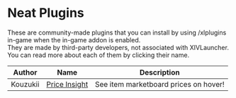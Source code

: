 # Neat Plugins

These are community-made plugins that you can install by using /xlplugins in-game when the in-game addon is enabled.
<br>
They are made by third-party developers, not associated with XIVLauncher. You can read more about each of them by clicking their name.


| Author | Name | Description |
|---------------|---------------|-----------------|
| Kouzukii | [Price Insight](https://github.com/kouzukii/ffxiv-priceinsight) | See item marketboard prices on hover! |

